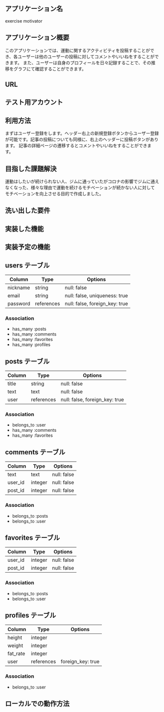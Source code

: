 ## アプリケーション名
exercise motivator

## アプリケーション概要
このアプリケーションでは、運動に関するアクティビティを投稿することができ、各ユーザーは他のユーザーの投稿に対してコメントやいいねをすることができます。
また、ユーザーは自身のプロフィールを日々記録することで、その推移をグラフにて確認することができます。

## URL

## テスト用アカウント

## 利用方法
まずはユーザー登録をします。ヘッダー右上の新規登録ボタンからユーザー登録が可能です。記事の投稿についても同様に、右上のヘッダーに投稿ボタンがあります。
記事の詳細ページの遷移するとコメントやいいねをすることができます。

## 目指した課題解決
運動はしたいが続けられない人、ジムに通っていたがコロナの影響でジムに通えなくなった、様々な理由で運動を続けるモチベーションが続かない人に対して
モチベーションを向上させる目的で作成しました。

## 洗い出した要件

## 実装した機能

## 実装予定の機能

## users テーブル

| Column   | Type       | Options                        |
| -------- | ---------- | ------------------------------ |
| nickname | string     | null: false                    |
| email    | string     | null: false, uniqueness: true  |
| password | references | null: false, foreign_key: true |

### Association
- has_many :posts
- has_many :comments
- has_many :favorites
- has_many :profiles


## posts テーブル

| Column   | Type       | Options                        |
| -------- | ---------- | ------------------------------ |
| title    | string     | null: false                    |
| text     | text       | null: false                    |
| user     | references | null: false, foreign_key: true |

### Association
- belongs_to :user
- has_many :comments
- has_many :favorites


## comments テーブル

| Column   | Type       | Options     |
| -------- | ---------- | ----------- |
| text     | text       | null: false |
| user_id  | integer    | null: false |
| post_id  | integer    | null: false |

### Association
- belongs_to :posts
- belongs_to :user


## favorites テーブル

| Column   | Type       | Options     |
| -------- | ---------- | ----------- |
| user_id  | integer    | null: false |
| post_id  | integer    | null: false |

### Association
- belongs_to :posts
- belongs_to :user


## profiles テーブル

| Column   | Type       | Options           |
| -------- | ---------- | ----------------- |
| height   | integer    |                   |
| weight   | integer    |                   |
| fat_rate | integer    |                   |
| user     | references | foreign_key: true |

### Association
- belongs_to :user

## ローカルでの動作方法




